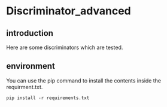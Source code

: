 # Discriminator_advanced
## introduction
Here are some discriminators which are tested.
## environment
You can use the pip command to install the contents inside the requirment.txt.
```shell 
pip install -r requirements.txt
```

